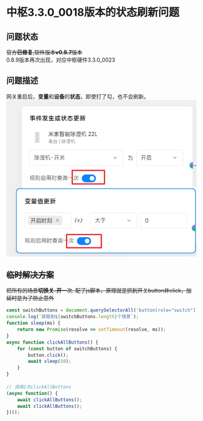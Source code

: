 # 中枢3.3.0_0018版本的状态刷新问题

## 问题状态
~~官方**已修复**,软件版本**v0.8.7**版本~~ <br>
0.8.9版本再次出现，对应中枢硬件3.3.0_0023

## 问题描述
网关重启后，**变量**和**设备**的**状态**，即使打了勾，也不会刷新。<br>
![场景图片](6_中枢3.3.0状态刷新问题.png) 



## ~~临时解决方案~~
~~把所有的场景**切换关-开**一次. 配了js脚本，原理就是抓到开关button并click，加延时是为了防止意外~~
```javascript
const switchButtons = document.querySelectorAll('button[role="switch"]');
console.log(`获取到${switchButtons.length}个场景`);
function sleep(ms) {
    return new Promise(resolve => setTimeout(resolve, ms));
}
async function clickAllButtons() {
    for (const button of switchButtons) {
        button.click();
        await sleep(50);
    }
}

// 调用2次clickAllButtons
(async function() {
    await clickAllButtons();
    await clickAllButtons();
})();
```
